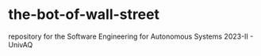 # the-bot-of-wall-street
repository for the Software Engineering for Autonomous Systems 2023-II - UnivAQ
